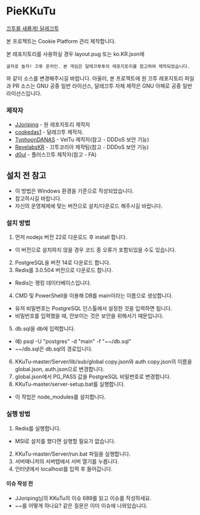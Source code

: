 # PieKKuTu
[끄투를 새롭게! 달레끄투](pie-kkutu.kro.kr)

본 프로젝트는 Cookie Platform 관리 제작합니다.

본 레포지토리를 사용하실 경우 layout.pug 또는 ko.KR.json에
```
글자로 놀자! 끄투 온라인. 본 게임은 달레끄투투의 레포지토리를 참고하여 제작되었습니다.
```
와 같이 소스를 변경해주시길 바랍니다.
아울러, 본 프로젝트에 원 끄투 레포지토리 파일과 PR 소스는 GNU 공중 일반 라이선스, 달레끄투 자체 제작은 GNU 아페로 공중 일반 라이선스입니다.

### 제작자
- [JJoriping](https://github.com/jjoriping) - 원 레포지토리 제작자
- [cookedas1](https://github.com/cookedas1) - 달레끄투 제작자.
- [TyphoonDANAS](https://github.com/TyphoonDANAS) - VelTu 제작자(참고 - DDDoS 보안 기능)
- [RevelabsKR](https://github.com/RevelabsKR) - 끄투코리아 제작팀(참고 - DDDoS 보안 기능)
- [d0ul](https://github.com/d0ul) - 플러스끄투 제작자(참고 - FA)

## 설치 전 참고
- 이 방법은 Windows 환경을 기준으로 작성되었습니다.
 - 참고하시길 바랍니다.
- 자신의 운영체제에 맞는 버전으로 설치/다운로드 해주시길 바랍니다.

### 설치 방법
1. 먼저 nodejs 버전 22로 다운로드 후 install 합니다.
 - 이 버전으로 설치하지 않을 경우 코드 중 오류가 포함되있을 수도 있습니다.
2. PostgreSQL을 버전 14로 다운로드 합니다.
3. Redis를 3.0.504 버전으로 다운로드 합니다.
 - Redis는 랭킹 데이터베이스입니다.
4. CMD 및 PowerShell을 이용해 DB를 main이라는 이름으로 생성합니다.
 - 유저 비밀번호는 PostgreSQL 인스톨에서 설정한 것을 입력하면 됩니다.
 - 비밀번호를 입력했을 때, 안보이는 것은 보안을 위해서기 때문입니다.
5. db.sql을 db에 입력합니다.
 - 예) psql -U "postgres" -d "main" -f "~~/db.sql"
 - ~~/db.sql은 db.sql의 경로입니다.
6. KKuTu-master/Server/lib/sub/global copy.json와 auth copy.json의 이름을 global.json, auth.json으로 변경합니다.
7. global.json에서 PG_PASS 값을 PostgreSQL 비밀번호로 변경합니다.
8. KKuTu-master/server-setup.bat를 실행합니다.
 - 이 작업은 node_modules를 설치합니다.

### 실행 방법
1. Redis를 실행합니다.
 - MSI로 설치를 했다면 실행할 필요가 없습니다.
2. KKuTu-master/Server/run.bat 파일을 실행합니다.
3. 서버매니저의 서버탭에서 서버 열기를 누릅니다.
4. 인터넷에서 localhost를 입력 후 들어갑니다.

#### 이슈 작성 전
- JJoriping님의 KKuTu의 이슈 689를 읽고 이슈를 작성하세요.
- ~~를 어떻게 하나요? 같은 질문은 이미 이슈에 나와있습니다.
